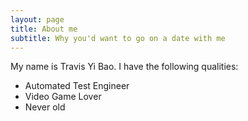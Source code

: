 ```yaml
---
layout: page
title: About me
subtitle: Why you'd want to go on a date with me
---
```


My name is Travis Yi Bao. I have the following qualities:

- Automated Test Engineer
- Video Game Lover
- Never old
